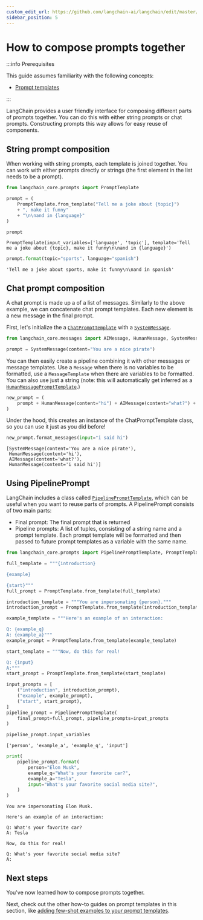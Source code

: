 ```yaml
---
custom_edit_url: https://github.com/langchain-ai/langchain/edit/master/docs/docs/how_to/prompts_composition.ipynb
sidebar_position: 5
---
```

# How to compose prompts together

:::info Prerequisites

This guide assumes familiarity with the following concepts:
- [Prompt templates](/docs/concepts/#prompt-templates)

:::

LangChain provides a user friendly interface for composing different parts of prompts together. You can do this with either string prompts or chat prompts. Constructing prompts this way allows for easy reuse of components.

## String prompt composition

When working with string prompts, each template is joined together. You can work with either prompts directly or strings (the first element in the list needs to be a prompt).


```python
from langchain_core.prompts import PromptTemplate

prompt = (
    PromptTemplate.from_template("Tell me a joke about {topic}")
    + ", make it funny"
    + "\n\nand in {language}"
)

prompt
```



```output
PromptTemplate(input_variables=['language', 'topic'], template='Tell me a joke about {topic}, make it funny\n\nand in {language}')
```



```python
prompt.format(topic="sports", language="spanish")
```



```output
'Tell me a joke about sports, make it funny\n\nand in spanish'
```


## Chat prompt composition

A chat prompt is made up a of a list of messages. Similarly to the above example, we can concatenate chat prompt templates. Each new element is a new message in the final prompt.

First, let's initialize the a [`ChatPromptTemplate`](https://api.python.langchain.com/en/latest/prompts/langchain_core.prompts.chat.ChatPromptTemplate.html) with a [`SystemMessage`](https://api.python.langchain.com/en/latest/messages/langchain_core.messages.system.SystemMessage.html).


```python
from langchain_core.messages import AIMessage, HumanMessage, SystemMessage

prompt = SystemMessage(content="You are a nice pirate")
```

You can then easily create a pipeline combining it with other messages *or* message templates.
Use a `Message` when there is no variables to be formatted, use a `MessageTemplate` when there are variables to be formatted. You can also use just a string (note: this will automatically get inferred as a [`HumanMessagePromptTemplate`](https://api.python.langchain.com/en/latest/prompts/langchain_core.prompts.chat.HumanMessagePromptTemplate.html).)


```python
new_prompt = (
    prompt + HumanMessage(content="hi") + AIMessage(content="what?") + "{input}"
)
```

Under the hood, this creates an instance of the ChatPromptTemplate class, so you can use it just as you did before!


```python
new_prompt.format_messages(input="i said hi")
```



```output
[SystemMessage(content='You are a nice pirate'),
 HumanMessage(content='hi'),
 AIMessage(content='what?'),
 HumanMessage(content='i said hi')]
```


## Using PipelinePrompt

LangChain includes a class called [`PipelinePromptTemplate`](https://api.python.langchain.com/en/latest/prompts/langchain_core.prompts.pipeline.PipelinePromptTemplate.html), which can be useful when you want to reuse parts of prompts. A PipelinePrompt consists of two main parts:

- Final prompt: The final prompt that is returned
- Pipeline prompts: A list of tuples, consisting of a string name and a prompt template. Each prompt template will be formatted and then passed to future prompt templates as a variable with the same name.


```python
from langchain_core.prompts import PipelinePromptTemplate, PromptTemplate

full_template = """{introduction}

{example}

{start}"""
full_prompt = PromptTemplate.from_template(full_template)

introduction_template = """You are impersonating {person}."""
introduction_prompt = PromptTemplate.from_template(introduction_template)

example_template = """Here's an example of an interaction:

Q: {example_q}
A: {example_a}"""
example_prompt = PromptTemplate.from_template(example_template)

start_template = """Now, do this for real!

Q: {input}
A:"""
start_prompt = PromptTemplate.from_template(start_template)

input_prompts = [
    ("introduction", introduction_prompt),
    ("example", example_prompt),
    ("start", start_prompt),
]
pipeline_prompt = PipelinePromptTemplate(
    final_prompt=full_prompt, pipeline_prompts=input_prompts
)

pipeline_prompt.input_variables
```



```output
['person', 'example_a', 'example_q', 'input']
```



```python
print(
    pipeline_prompt.format(
        person="Elon Musk",
        example_q="What's your favorite car?",
        example_a="Tesla",
        input="What's your favorite social media site?",
    )
)
```
```output
You are impersonating Elon Musk.

Here's an example of an interaction:

Q: What's your favorite car?
A: Tesla

Now, do this for real!

Q: What's your favorite social media site?
A:
```
## Next steps

You've now learned how to compose prompts together.

Next, check out the other how-to guides on prompt templates in this section, like [adding few-shot examples to your prompt templates](/docs/how_to/few_shot_examples_chat).
